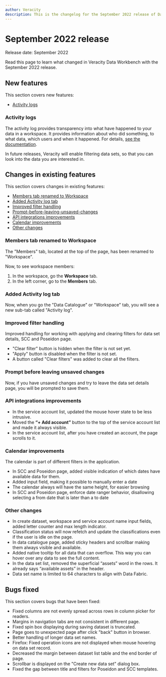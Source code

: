 ```yaml
---
author: Veracity
description: This is the changelog for the September 2022 release of Data Workbench.
---
```


# September 2022 release

Release date: September 2022

Read this page to learn what changed in Veracity Data Workbench with the September 2022 release.

## New features

This section covers new features:
- [Activity logs](#activity-logs)

### Activity logs

The activity log provides transparency into what have happened to your data in a workspace. It provides information about who did something, to what data, which users and when it happened. For details, [see the documentation](activitylog.md).

In future releases, Veracity will enable filtering data sets, so that you can look into the data you are interested in.

## Changes in existing features

This section covers changes in existing features:
- [Members tab renamed to Workspace](#members-tab-renamed-to-workspace)
- [Added Activity log tab](#added-activity-log-tab)
- [Improved filter handling](#improved-filter-handling)
- [Prompt-before-leaving-unsaved-changes](#prompt-before-leaving-unsaved-changes)
- [API integrations improvements](#api-integrations-improvements)
- [Calendar improvements](#calendar-improvements)
- [Other changes](#other-changes)

### Members tab renamed to Workspace

The "Members" tab, located at the top of the page, has been renamed to "Workspace".

Now, to see workspace members:

1. In the workspace, go the **Workspace** tab.
2. In the left corner, go to the **Members** tab.

### Added Activity log tab

Now, when you go the "Data Catalogue" or "Workspace" tab, you will see a new sub-tab called "Activity log".

### Improved filter handling

Improved handling for working with applying and clearing filters for data set details, SCC and Poseidon page.

- "Clear filter" button is hidden when the filter is not set yet.
- "Apply" button is disabled when the filter is not set.
- A button called "Clear filters" was added to clear all the filters.

### Prompt before leaving unsaved changes

Now, if you have unsaved changes and try to leave the data set details page, you will be prompted to save them.

### API integrations improvements

- In the service account list, updated the mouse hover state to be less intrusive.
- Moved the **“+ Add account”** button to the top of the service account list and made it always visible.
- In the service account list, after you have created an account, the page scrolls to it.

### Calendar improvements

The calendar is part of different filters in the application.

- In SCC and Poseidon page, added visible indication of which dates have available data for them.
- Added input field, making it possible to manually enter a date
- The calendar always will have the same height, for easier browsing
- In SCC and Poseidon page, enforce date ranger behavior, disallowing selecting a from date that is later than a to date

### Other changes

- In create dataset, workspace and service account name input fields, added letter counter and max length indicator.
- Classification status will now refetch and update the classifications even if the user is idle on the page.
- In data catalogue page, added sticky headers and scrollbar making them always visible and available.
- Added native tooltip for all data that can overflow. This way you can hover over any data to see the full content.
- In the data set list, removed the superficial “assets” word in the rows. It already says “available assets” in the header.
- Data set name is limited to 64 characters to align with Data Fabric.

## Bugs fixed

This section covers bugs that have been fixed:

- Fixed columns are not evenly spread across rows in column picker for readers.
- Margins in navigation tabs are not consistent in different page.
- Fixed spin box displaying during saving dataset is truncated.
- Page goes to unexpected page after click "back" button in browser.
- Better handling of longer data set names.
- Firefox: Fixed operation icons are not displayed when mouse hovering on data set record.
- Decreased the margin between dataset list table and the end border of page.
- Scrollbar is displayed on the "Create new data set" dialog box.
- Fixed the gap between title and filters for Poseidon and SCC templates.
